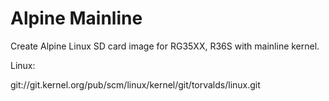 # Alpine Mainline

Create Alpine Linux SD card image for RG35XX, R36S with mainline kernel.


Linux:

git://git.kernel.org/pub/scm/linux/kernel/git/torvalds/linux.git
